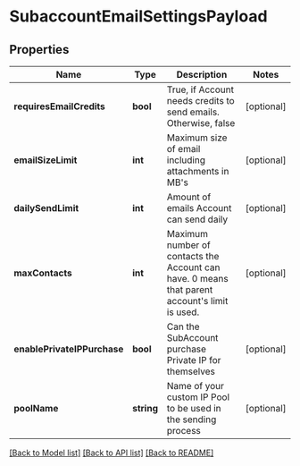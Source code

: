 # SubaccountEmailSettingsPayload

## Properties
Name | Type | Description | Notes
------------ | ------------- | ------------- | -------------
**requiresEmailCredits** | **bool** | True, if Account needs credits to send emails. Otherwise, false | [optional] 
**emailSizeLimit** | **int** | Maximum size of email including attachments in MB&#39;s | [optional] 
**dailySendLimit** | **int** | Amount of emails Account can send daily | [optional] 
**maxContacts** | **int** | Maximum number of contacts the Account can have. 0 means that parent account&#39;s limit is used. | [optional] 
**enablePrivateIPPurchase** | **bool** | Can the SubAccount purchase Private IP for themselves | [optional] 
**poolName** | **string** | Name of your custom IP Pool to be used in the sending process | [optional] 

[[Back to Model list]](../README.md#documentation-for-models) [[Back to API list]](../README.md#documentation-for-api-endpoints) [[Back to README]](../README.md)


